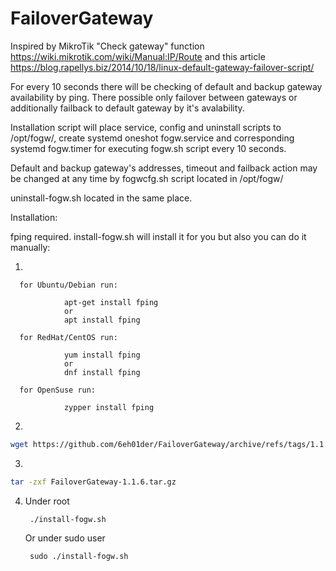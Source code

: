 # FailoverGateway

Inspired by MikroTik "Check gateway" function https://wiki.mikrotik.com/wiki/Manual:IP/Route and this article https://blog.rapellys.biz/2014/10/18/linux-default-gateway-failover-script/

For every 10 seconds there will be checking of default and backup gateway availability by ping. There possible only failover between gateways or additionally failback to default gateway by it's avalability.

Installation script will place service, config and uninstall scripts to /opt/fogw/, create systemd oneshot fogw.service and corresponding systemd fogw.timer for executing fogw.sh script every 10 seconds.

Default and backup gateway's addresses, timeout and failback action may be changed at any time by fogwcfg.sh script located in /opt/fogw/

uninstall-fogw.sh located in the same place.

Installation:

fping required. install-fogw.sh will install it for you but also you can do it manually:

1)

      for Ubuntu/Debian run:
        
                apt-get install fping
                or
                apt install fping
                
      for RedHat/CentOS run:
        
                yum install fping
                or
                dnf install fping
                
      for OpenSuse run:
        
                zypper install fping

2)
```bash
wget https://github.com/6eh01der/FailoverGateway/archive/refs/tags/1.1.6.tar.gz
```
3)
```bash
tar -zxf FailoverGateway-1.1.6.tar.gz
```

4) Under root
        
        ./install-fogw.sh
        
   Or under sudo user
   
        sudo ./install-fogw.sh
